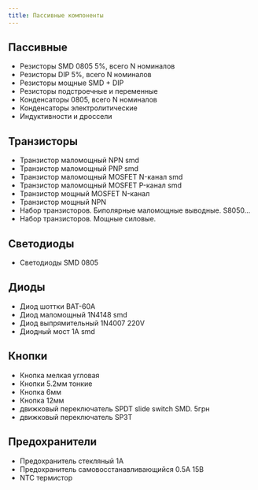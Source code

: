 ```yaml
---
title: Пассивные компоненты
---
```


## Пассивные
- Резисторы SMD 0805 5%, всего N номиналов
- Резисторы DIP 5%, всего N номиналов
- Резисторы мощные SMD + DIP
- Резисторы подстроечные и переменные
- Конденсаторы 0805, всего N номиналов
- Конденсаторы электролитические
- Индуктивности и дроссели


## Транзисторы
- Транзистор маломощный NPN smd 
- Транзистор маломощный PNP smd
- Транзистор маломощный MOSFET N-канал smd
- Транзистор маломощный MOSFET P-канал smd
- Транзистор мощный MOSFET N-канал
- Транзистор мощный NPN
- Набор транзисторов. Биполярные маломощные выводные. S8050...
- Набор транзисторов. Мощные силовые. 


## Светодиоды
- Светодиоды SMD 0805


## Диоды
- Диод шоттки BAT-60A
- Диод маломощный 1N4148 smd
- Диод выпрямительный 1N4007 220V
- Диодный мост 1А smd



## Кнопки
- Кнопка мелкая угловая
- Кнопки 5.2мм тонкие
- Кнопка 6мм
- Кнопка 12мм
- движковый переключатель SPDT slide switch SMD. 5грн
- движковый переключатель SP3T


## Предохранители
- Предохранитель стекляный 1А
- Предохранитель самовосстанавливающийся 0.5А 15В 
- NTC термистор
